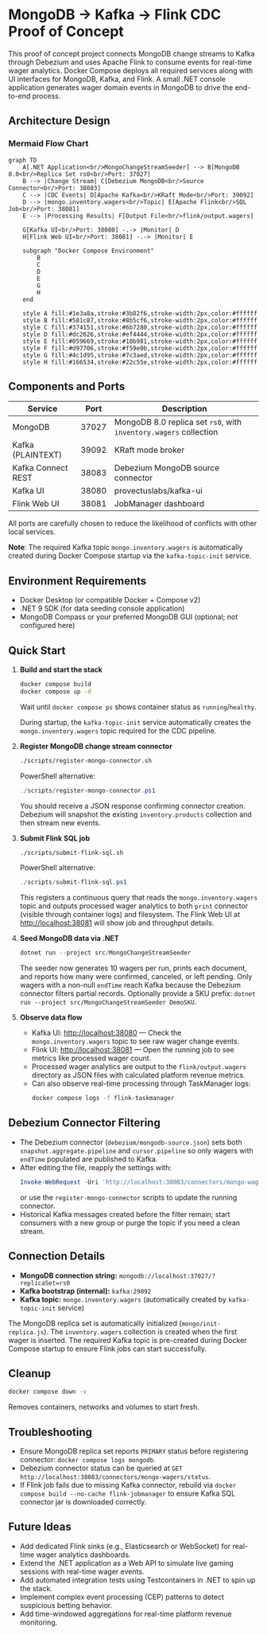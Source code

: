# MongoDB → Kafka → Flink CDC Proof of Concept

This proof of concept project connects MongoDB change streams to Kafka through Debezium and uses Apache Flink to consume events for real-time wager analytics. Docker Compose deploys all required services along with UI interfaces for MongoDB, Kafka, and Flink. A small .NET console application generates wager domain events in MongoDB to drive the end-to-end process.

## Architecture Design

### Mermaid Flow Chart

```mermaid
graph TD
    A[.NET Application<br/>MongoChangeStreamSeeder] --> B[MongoDB 8.0<br/>Replica Set rs0<br/>Port: 37027]
    B --> |Change Stream| C[Debezium MongoDB<br/>Source Connector<br/>Port: 38083]
    C --> |CDC Events| D[Apache Kafka<br/>KRaft Mode<br/>Port: 39092]
    D --> |mongo.inventory.wagers<br/>Topic| E[Apache Flink<br/>SQL Job<br/>Port: 38081]
    E --> |Processing Results| F[Output File<br/>flink/output.wagers]

    G[Kafka UI<br/>Port: 38080] -.-> |Monitor| D
    H[Flink Web UI<br/>Port: 38081] -.-> |Monitor| E

    subgraph "Docker Compose Environment"
        B
        C
        D
        E
        G
        H
    end

    style A fill:#1e3a8a,stroke:#3b82f6,stroke-width:2px,color:#ffffff
    style B fill:#581c87,stroke:#8b5cf6,stroke-width:2px,color:#ffffff
    style C fill:#374151,stroke:#6b7280,stroke-width:2px,color:#ffffff
    style D fill:#dc2626,stroke:#ef4444,stroke-width:2px,color:#ffffff
    style E fill:#059669,stroke:#10b981,stroke-width:2px,color:#ffffff
    style F fill:#d97706,stroke:#f59e0b,stroke-width:2px,color:#ffffff
    style G fill:#4c1d95,stroke:#7c3aed,stroke-width:2px,color:#ffffff
    style H fill:#166534,stroke:#22c55e,stroke-width:2px,color:#ffffff
```

## Components and Ports

| Service            | Port  | Description                                             |
|--------------------|-------|---------------------------------------------------------|
| MongoDB            | 37027 | MongoDB 8.0 replica set `rs0`, with `inventory.wagers` collection |
| Kafka (PLAINTEXT)  | 39092 | KRaft mode broker                                       |
| Kafka Connect REST | 38083 | Debezium MongoDB source connector                       |
| Kafka UI           | 38080 | provectuslabs/kafka-ui                                  |
| Flink Web UI       | 38081 | JobManager dashboard                                    |

All ports are carefully chosen to reduce the likelihood of conflicts with other local services.

**Note**: The required Kafka topic `mongo.inventory.wagers` is automatically created during Docker Compose startup via the `kafka-topic-init` service.

## Environment Requirements

- Docker Desktop (or compatible Docker + Compose v2)
- .NET 9 SDK (for data seeding console application)
- MongoDB Compass or your preferred MongoDB GUI (optional; not configured here)

## Quick Start

1. **Build and start the stack**
   ```sh
   docker compose build
   docker compose up -d
   ```
   Wait until `docker compose ps` shows container status as `running`/`healthy`.

   During startup, the `kafka-topic-init` service automatically creates the `mongo.inventory.wagers` topic required for the CDC pipeline.

2. **Register MongoDB change stream connector**
   ```sh
   ./scripts/register-mongo-connector.sh
   ```
   PowerShell alternative:
   ```powershell
   ./scripts/register-mongo-connector.ps1
   ```
   You should receive a JSON response confirming connector creation. Debezium will snapshot the existing `inventory.products` collection and then stream new events.

3. **Submit Flink SQL job**
   ```sh
   ./scripts/submit-flink-sql.sh
   ```
   PowerShell alternative:
   ```powershell
   ./scripts/submit-flink-sql.ps1
   ```
   This registers a continuous query that reads the `mongo.inventory.wagers` topic and outputs processed wager analytics to both `print` connector (visible through container logs) and filesystem. The Flink Web UI at <http://localhost:38081> will show job and throughput details.

4. **Seed MongoDB data via .NET**
   ```powershell
   dotnet run --project src/MongoChangeStreamSeeder
   ```
   The seeder now generates 10 wagers per run, prints each document, and reports how many were confirmed, canceled, or left pending. Only wagers with a non-null `endTime` reach Kafka because the Debezium connector filters partial records.
   Optionally provide a SKU prefix: `dotnet run --project src/MongoChangeStreamSeeder DemoSKU`.

5. **Observe data flow**
   - Kafka UI: <http://localhost:38080> — Check the `mongo.inventory.wagers` topic to see raw wager change events.
   - Flink UI: <http://localhost:38081> — Open the running job to see metrics like processed wager count.
   - Processed wager analytics are output to the `flink/output.wagers` directory as JSON files with calculated platform revenue metrics.
   - Can also observe real-time processing through TaskManager logs:
     ```sh
     docker compose logs -f flink-taskmanager
     ```

## Debezium Connector Filtering

- The Debezium connector (`debezium/mongodb-source.json`) sets both `snapshot.aggregate.pipeline` and `cursor.pipeline` so only wagers with `endTime` populated are published to Kafka.
- After editing the file, reapply the settings with:
  ```powershell
  Invoke-WebRequest -Uri 'http://localhost:38083/connectors/mongo-wagers/config' -Method Put -ContentType 'application/json' -InFile 'debezium/mongodb-source-config.json'
  ```
  or use the `register-mongo-connector` scripts to update the running connector.
- Historical Kafka messages created before the filter remain; start consumers with a new group or purge the topic if you need a clean stream.

## Connection Details

- **MongoDB connection string:** `mongodb://localhost:37027/?replicaSet=rs0`
- **Kafka bootstrap (internal):** `kafka:29092`
- **Kafka topic:** `mongo.inventory.wagers` (automatically created by `kafka-topic-init` service)

The MongoDB replica set is automatically initialized (`mongo/init-replica.js`). The `inventory.wagers` collection is created when the first wager is inserted. The required Kafka topic is pre-created during Docker Compose startup to ensure Flink jobs can start successfully.

## Cleanup

```sh
docker compose down -v
```
Removes containers, networks and volumes to start fresh.

## Troubleshooting

- Ensure MongoDB replica set reports `PRIMARY` status before registering connector: `docker compose logs mongodb`.
- Debezium connector status can be queried at `GET http://localhost:38083/connectors/mongo-wagers/status`.
- If Flink job fails due to missing Kafka connector, rebuild via `docker compose build --no-cache flink-jobmanager` to ensure Kafka SQL connector jar is downloaded correctly.

## Future Ideas

- Add dedicated Flink sinks (e.g., Elasticsearch or WebSocket) for real-time wager analytics dashboards.
- Extend the .NET application as a Web API to simulate live gaming sessions with real-time wager events.
- Add automated integration tests using Testcontainers in .NET to spin up the stack.
- Implement complex event processing (CEP) patterns to detect suspicious betting behavior.
- Add time-windowed aggregations for real-time platform revenue monitoring.